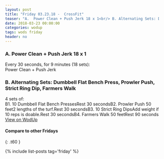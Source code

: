 ```yaml
---
layout: post
title: "Friday 03.23.18 -  CrossFit"
teaser: "A.  Power Clean + Push Jerk 18 x 1<br/> B. Alternating Sets: Dumbbell Flat Bench Press, Prowler Push, Strict Ring Dip, Farmers Walk"
date: 2018-03-23 00:00:00
categories: wodup
tags: wods friday
header: no
---
```



<h3>A.  Power Clean + Push Jerk 18 x 1</h3>
Every 30 seconds, for 9 minutes (18 sets):<br/>Power Clean + Push Jerk<br/>
<h3>B. Alternating Sets: Dumbbell Flat Bench Press, Prowler Push, Strict Ring Dip, Farmers Walk</h3>
4 sets of:<br/>B1. 10 Dumbbell Flat Bench PressesRest 30 secondsB2. Prowler Push 50 feet2 lengths of the turf.Rest 30 secondsB3. 10 Strict Ring DipsAdd weight if 10 reps is doable.Rest 30 secondsB4. Farmers Walk 50 feetRest 90 seconds
<a href="https://www.wodup.com/gyms/asphodel/wods/5011" target="blank">View on WodUp</a>


#### Compare to other Fridays
{: .t60 }

{% include list-posts tag='friday' %}